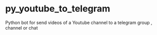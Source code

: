 # py_youtube_to_telegram
Python bot for send videos of a Youtube channel to a telegram group , channel or chat
